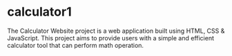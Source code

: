 # calculator1
The Calculator Website project is a web application built using HTML, CSS & JavaScript. This project aims to provide users with a simple and efficient calculator tool that can perform math operation.
